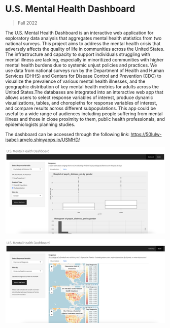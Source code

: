 # U.S. Mental Health Dashboard

> Fall 2022

The U.S. Mental Health Dashboard is an interactive web application for exploratory data analysis that aggregates mental health statistics from two national surveys. This project aims to address the mental health crisis that adversely affects the quality of life in communities across the United States. The infrastructure and capacity to support individuals struggling with mental illness are lacking, especially in minoritized communities with higher mental health burdens due to systemic unjust policies and practices. We use data from national surveys run by the Department of Health and Human Services (DHHS) and Centers for Disease Control and Prevention (CDC) to visualize the prevalence of various mental health illnesses, and the geographic distribution of key mental health metrics for adults across the United States.The databases are integrated into an interactive web app that allows users to select response variables of interest, produce dynamic visualizations, tables, and choropleths for response variables of interest, and compare results across different subpopulations. This app could be useful to a wide range of audiences including people suffering from mental illness and those in close proximity to them, public health professionals, and epidemiologists planning studies.


The dashboard can be accessed through the following link: https://50lulw-isabel-arvelo.shinyapps.io/USMHD/

![National View](assets/national_view.png)

![State View](assets/state_view.png)

